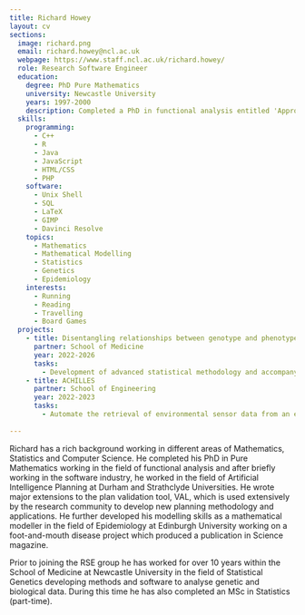 ```yaml
---
title: Richard Howey
layout: cv
sections:
  image: richard.png
  email: richard.howey@ncl.ac.uk
  webpage: https://www.staff.ncl.ac.uk/richard.howey/
  role: Research Software Engineer
  education:
    degree: PhD Pure Mathematics
    university: Newcastle University
    years: 1997-2000
    description: Completed a PhD in functional analysis entitled 'Approximately Multiplicative Maps between some Banach Algebras'
  skills:
    programming:
      - C++
      - R
      - Java
      - JavaScript
      - HTML/CSS
      - PHP      
    software:  
      - Unix Shell
      - SQL
      - LaTeX
      - GIMP
      - Davinci Resolve
    topics:
      - Mathematics
      - Mathematical Modelling
      - Statistics
      - Genetics
      - Epidemiology
    interests:
      - Running
      - Reading
      - Travelling
      - Board Games
  projects:
    - title: Disentangling relationships between genotype and phenotype in complex genetic disorders
      partner: School of Medicine
      year: 2022-2026
      tasks:
        - Development of advanced statistical methodology and accompanying software for elucidating relationships between genotype and phenotype.
    - title: ACHILLES
      partner: School of Engineering
      year: 2022-2023
      tasks:
        - Automate the retrieval of environmental sensor data from an embankment at Nafferton Farm by implementing resilient, low-power infrastructure suitable for field deployment.
        
---
```

Richard has a rich background working in different areas of Mathematics, Statistics and Computer Science. He completed his PhD in Pure Mathematics working in the field of functional analysis and after briefly working in the software industry, he worked in the field of Artificial Intelligence Planning at Durham and Strathclyde Universities. He wrote major extensions to the plan validation tool, VAL, which is used extensively by the research community to develop new planning methodology and applications. He further developed his modelling skills as a mathematical modeller in the field of Epidemiology at Edinburgh University working on a foot-and-mouth disease project which produced a publication in Science magazine.

Prior to joining the RSE group he has worked for over 10 years within the School of Medicine at Newcastle University in the field of Statistical Genetics developing methods and software to analyse genetic and biological data. During this time he has also completed an MSc in Statistics (part-time).   
